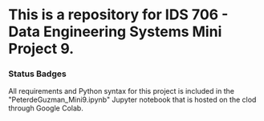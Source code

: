 # This is a repository for IDS 706 - Data Engineering Systems Mini Project 9. 

### Status Badges

All requirements and Python syntax for this project is included in the "PeterdeGuzman_Mini9.ipynb" Jupyter notebook that is hosted on the clod through Google Colab. 